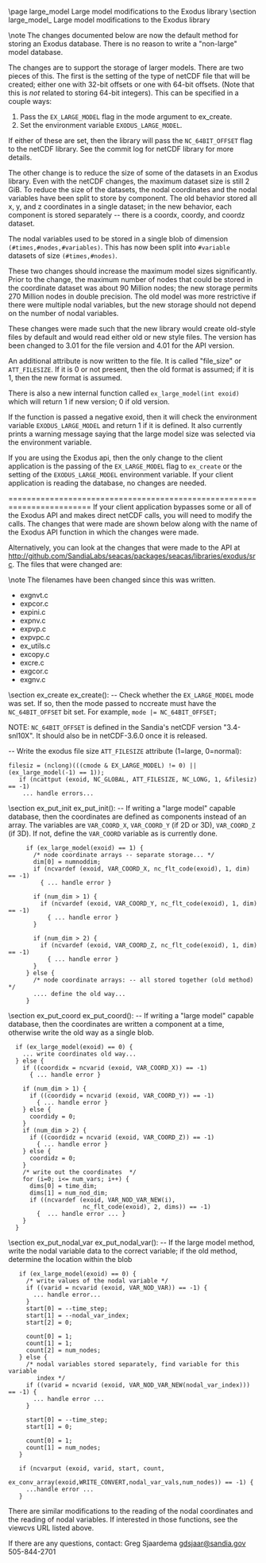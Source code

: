 \page large_model Large model modifications to the Exodus library
\section large_model_ Large model modifications to the Exodus library

\note The changes documented below are now the default method for
storing an Exodus database. There is no reason to write a "non-large"
model database.

The changes are to support the storage of larger models. There are two
pieces of this. The first is the setting of the type of netCDF file
that will be created; either one with 32-bit offsets or one with
64-bit offsets. (Note that this is *not* related to storing 64-bit
integers). This can be specified in a couple ways:

1. Pass the `EX_LARGE_MODEL` flag in the mode argument to ex_create.
2. Set the environment variable `EXODUS_LARGE_MODEL`.

If either of these are set, then the library will pass the
`NC_64BIT_OFFSET` flag to the netCDF library. See the commit log for
netCDF library for more details.

The other change is to reduce the size of some of the datasets in an
Exodus library. Even with the netCDF changes, the maximum dataset
size is still 2 GiB. To reduce the size of the datasets, the nodal
coordinates and the nodal variables have been split to store by
component. The old behavior stored all x, y, and z coordinates in a
single dataset; in the new behavior, each component is stored
separately -- there is a coordx, coordy, and coordz dataset.

The nodal variables used to be stored in a single blob of dimension
`(#times,#nodes,#variables)`. This has now been split into `#variable`
datasets of size `(#times,#nodes)`.

These two changes should increase the maximum model sizes
significantly. Prior to the change, the maximum number of nodes that
could be stored in the coordinate dataset was about 90 Million nodes;
the new storage permits 270 Million nodes in double precision. The old
model was more restrictive if there were multiple nodal variables, but
the new storage should not depend on the number of nodal variables.

These changes were made such that the new library would create
old-style files by default and would read either old or new style
files. The version has been changed to 3.01 for the file version and
4.01 for the API version.

An additional attribute is now written to the file. It is called
"file_size" or `ATT_FILESIZE`. If it is 0 or not present, then the old
format is assumed; if it is 1, then the new format is assumed.

There is also a new internal function called `ex_large_model(int exoid)`
which will return 1 if new version; 0 if old version.

If the function is passed a negative exoid, then it will check the
environment variable `EXODUS_LARGE_MODEL` and return 1 if it is
defined. It also currently prints a warning message saying that the
large model size was selected via the environment variable.

If you are using the Exodus api, then the only change to the client
application is the passing of the `EX_LARGE_MODEL` flag to `ex_create` or
the setting of the `EXODUS_LARGE_MODEL` environment variable. If your
client application is reading the database, no changes are needed.

========================================================================
If your client application bypasses some or all of the Exodus API
and makes direct netCDF calls, you will need to modify the calls.  The
changes that were made are shown below along with the name of the
Exodus API function in which the changes were made.

Alternatively, you can look at the changes that were made to the API at
http://github.com/SandiaLabs/seacas/packages/seacas/libraries/exodus/src.
The files that were changed are:

\note The filenames have been changed since this was written.
*   exgnvt.c
*   expcor.c
*   expini.c
*   expnv.c
*   expvp.c
*   expvpc.c
*   ex_utils.c
*   excopy.c
*   excre.c
*   exgcor.c
*   exgnv.c

\section ex_create ex_create():
-- Check whether the `EX_LARGE_MODEL` mode was set.  If so, then the
mode passed to nccreate must have the `NC_64BIT_OFFSET` bit set.  For
example, `mode |= NC_64BIT_OFFSET;`

  NOTE: `NC_64BIT_OFFSET` is defined in the Sandia's netCDF version
        "3.4-snl10X".  It should also be in netCDF-3.6.0 once it is released.

-- Write the exodus file size `ATT_FILESIZE` attribute (1=large, 0=normal):

```
filesiz = (nclong)(((cmode & EX_LARGE_MODEL) != 0) || (ex_large_model(-1) == 1));
   if (ncattput (exoid, NC_GLOBAL, ATT_FILESIZE, NC_LONG, 1, &filesiz) == -1)
    ... handle errors...
```

\section ex_put_init ex_put_init():
-- If writing a "large model" capable database, then the coordinates
are defined as components instead of an array.  The variables are
`VAR_COORD_X`, `VAR_COORD_Y` (if 2D or 3D), `VAR_COORD_Z` (if 3D). If not,
define the `VAR_COORD` variable as is currently done.

```
     if (ex_large_model(exoid) == 1) {
       /* node coordinate arrays -- separate storage... */
       dim[0] = numnoddim;
       if (ncvardef (exoid, VAR_COORD_X, nc_flt_code(exoid), 1, dim) == -1)
         { ... handle error }

       if (num_dim > 1) {
         if (ncvardef (exoid, VAR_COORD_Y, nc_flt_code(exoid), 1, dim) == -1)
           { ... handle error }
       }

       if (num_dim > 2) {
         if (ncvardef (exoid, VAR_COORD_Z, nc_flt_code(exoid), 1, dim) == -1)
           { ... handle error }
       }
     } else {
       /* node coordinate arrays: -- all stored together (old method) */
       .... define the old way...
     }
```

\section ex_put_coord ex_put_coord():
-- If writing a "large model" capable database, then the coordinates
are written a component at a time, otherwise write the old way as a single blob.

```
  if (ex_large_model(exoid) == 0) {
    ... write coordinates old way...
  } else {
    if ((coordidx = ncvarid (exoid, VAR_COORD_X)) == -1)
      { ... handle error }

    if (num_dim > 1) {
      if ((coordidy = ncvarid (exoid, VAR_COORD_Y)) == -1)
        { ... handle error }
    } else {
      coordidy = 0;
    }
    if (num_dim > 2) {
      if ((coordidz = ncvarid (exoid, VAR_COORD_Z)) == -1)
        { ... handle error }
    } else {
      coordidz = 0;
    }
    /* write out the coordinates  */
    for (i=0; i<= num_vars; i++) {
      dims[0] = time_dim;
      dims[1] = num_nod_dim;
      if ((ncvardef (exoid, VAR_NOD_VAR_NEW(i),
                     nc_flt_code(exoid), 2, dims)) == -1)
        {  ... handle error ... }
    }
  }
```

\section ex_put_nodal_var ex_put_nodal_var():
 -- If the large model method, write the nodal variable data to the correct variable;
    if the old method, determine the location within the blob

```
   if (ex_large_model(exoid) == 0) {
     /* write values of the nodal variable */
     if ((varid = ncvarid (exoid, VAR_NOD_VAR)) == -1) {
       ... handle error...
     }
     start[0] = --time_step;
     start[1] = --nodal_var_index;
     start[2] = 0;

     count[0] = 1;
     count[1] = 1;
     count[2] = num_nodes;
   } else {
     /* nodal variables stored separately, find variable for this variable
        index */
     if ((varid = ncvarid (exoid, VAR_NOD_VAR_NEW(nodal_var_index))) == -1) {
       ... handle error ...
     }

     start[0] = --time_step;
     start[1] = 0;

     count[0] = 1;
     count[1] = num_nodes;
   }

   if (ncvarput (exoid, varid, start, count,
                 ex_conv_array(exoid,WRITE_CONVERT,nodal_var_vals,num_nodes)) == -1) {
     ...handle error ...
   }
```

There are similar modifications to the reading of the nodal coordinates
and the reading of nodal variables. If interested in those functions, see the viewcvs URL
listed above.

If there are any questions, contact:
  Greg Sjaardema
  gdsjaar@sandia.gov
  505-844-2701

